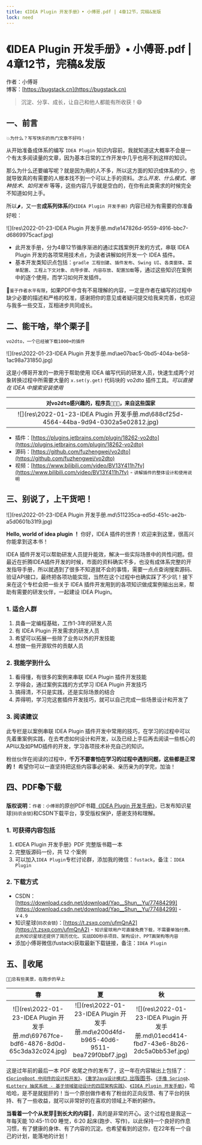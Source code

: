 ```yaml
---
title: 《IDEA Plugin 开发手册》• 小傅哥.pdf | 4章12节，完稿&发版
lock: need
---
```


# 《IDEA Plugin 开发手册》• 小傅哥.pdf | 4章12节，完稿&发版

作者：小傅哥
<br/>博客：[https://bugstack.cn](https://bugstack.cn)

>沉淀、分享、成长，让自己和他人都能有所收获！😄

## 一、前言

`💥为什么？写写快乐的热门文章不好吗！`

从开始准备成体系的编写 `IDEA Plugin` 知识内容前，我就知道这大概率不会是一个有太多阅读量的文章，因为基本日常的工作开发中几乎也用不到这样的知识。

那么为什么还要编写呢？就是因为用的人不多，所以这方面的知识成体系的少，也就导致真的有需要的人根本找不到一个可以上手的资料。*怎么开发*、*什么模式*、*哪种技术*、*如何发布* 等等，这些内容几乎就是空白的，在你有此类需求的时候完全不知道如何上手。

所以🌶，又一套**成系列体系**的`《IDEA Plugin 开发手册》`内容已经为有需要的你准备好啦：

![](res\2022-01-23-IDEA Plugin 开发手册.md\e147826d-9559-4916-bbc7-d6869975cacf.jpg)

- 此开发手册，分为4章12节循序渐进的通过实践案例开发的方式，串联 IDEA Plugin 开发的各项常用技术点，为读者讲解如何开发一个 IDEA 插件。
- 基本开发类知识点包括：`gradle 工程创建`、`插件发布`、`Swing UI`、`各类窗体`、`菜单配置`、`工程上下文对象`、`向导步骤`、`内容存放`、`配置加载`等，通过这些知识在案例中的逐个使用，而学习如何开发插件。

💋`鉴于作者水平有限`，如果PDF中含有不易理解的内容，一定是作者在编写的过程中缺少必要的描述和严格的校准，感谢把你的意见或者疑问提交给我来完善，也欢迎与我多一些交互，互相进步共同成长。

## 二、能干啥，举个栗子🌰

`vo2dto，一个已经被下载1000+的插件`

![](res\2022-01-23-IDEA Plugin 开发手册.md\ae07bac5-0bd5-404a-be58-1ac98a731850.jpg)

这是小傅哥开发的一款用于帮助使用 IDEA 编写代码的研发人员，快速生成两个对象转换过程中所需要大量的 `x.set(y.get)` 代码块的 vo2dto 插件工具。*可以直接在 IDEA 中搜索安装使用*

| `对vo2dto感兴趣的，程序员👨🏻‍💻‍，来自这些国家` |
|:---:|
| ![](res\2022-01-23-IDEA Plugin 开发手册.md\688cf25d-4564-44ba-9d94-0302a5e02812.jpg) |

- 插件：[https://plugins.jetbrains.com/plugin/18262-vo2dto](https://plugins.jetbrains.com/plugin/18262-vo2dto)
- 源码：[https://github.com/fuzhengwei/vo2dto](https://github.com/fuzhengwei/vo2dto)
- 视频：[https://www.bilibili.com/video/BV13Y411h7fv](https://www.bilibili.com/video/BV13Y411h7fv) - `讲解插件的整体设计和使用说明`

## 三、别说了，上干货吧！

![](res\2022-01-23-IDEA Plugin 开发手册.md\511235ca-ed5d-451c-ae2b-a5d0601b31f9.jpg)

**Hello, world of idea plugin ！**  你好，IDEA 插件的世界！欢迎来到这里，很高兴你能拿到这本书！

IDEA 插件开发可以帮助研发人员提升能效，解决一些实际场景中的共性问题。但最近在折腾IDEA插件开发的时候，市面的资料确实不多，也没有成体系完整的开发指导手册，所以就遇到了很多不知道就不会的事情，需要一点点查询搜索源码、验证API接口，最终把各项功能实现，当然在这个过程中也确实踩了不少坑！接下来在这个专栏会把一些关于 IDEA 插件开发用到的各项知识做成案例输出出来，帮助有需要的研发伙伴，一起建设 IDEA Plugin。

### 1. 适合人群

1. 具备一定编程基础，工作1-3年的研发人员
2. 有 IDEA Plugin 开发需求的研发人员
3. 希望可以拓展一些除了业务以外的开发技能
4. 想做一些开源软件的贡献人员

### 2. 我能学到什么

1. 看得懂，有很多的案例来串联 IDEA Plugin 插件开发技能
2. 学得会，通过案例实践的方式学习 IDEA Plugin 开发技巧
3. 搞得清，不只是实践，还是实际场景的结合
4. 弄得明，学习完这套插件开发技巧，就可以自己完成一些场景设计和开发了

### 3. 阅读建议

此专栏是以案例串联 IDEA Plugin 插件开发中常用的技巧，在学习的过程中可以先着重案例实践，在去考虑如何设计和开发，以及已经上手后再去阅读一些核心的API以及如PMD插件的开发，学习各项技术补充自己的知识。

粉丝伙伴在阅读的过程中，**千万不要害怕在学习的过程中遇到问题，这些都是正常的！** 希望你可以一直坚持把这些内容事必躬亲、亲历亲为的学完，加油！

## 四、PDF📚下载

**版权说明**：`作者：小傅哥`的原创PDF书籍[《IDEA Plugin 开发手册》](#)，已发布知识星球(`码农会锁`)和CSDN下载平台，享受版权保护，感谢支持和理解。

### 1. 可获得内容包括

1. 《IDEA Plugin 开发手册》PDF 完整版书籍一本
2. 完整版源码一份，共 12 个案例
3. 可以加入`IDEA Plugin`专栏讨论群，添加我的微信：`fustack`，备注：`IDEA Plugin`

### 2. 下载方式

- CSDN：[https://download.csdn.net/download/Yao__Shun__Yu/77484299](https://download.csdn.net/download/Yao__Shun__Yu/77484299) - `￥4.9`
- 知识星球(`码农会锁`)：[https://t.zsxq.com/ufmQnA2](https://t.zsxq.com/ufmQnA2) - `知识星球用户可直接免费下载，不需要单独付费。此外知识星球还提供了简历优化、实战DDD秒杀项目、架构设计、PPT画架构等内容`
- 添加小傅哥微信(fustack)获取最新下载链接，备注：`IDEA Plugin`

## 五、🎉收尾

`🏃🏻总有些美景，在跑步的早上`

|                              春                              |                              夏                              |                              秋                              |                              冬                              |
| :----------------------------------------------------------: | :----------------------------------------------------------: | :----------------------------------------------------------: | :----------------------------------------------------------: |
| ![](res\2022-01-23-IDEA Plugin 开发手册.md\69767fce-bdf6-4876-8d0d-65c3da32c024.jpg) | ![](res\2022-01-23-IDEA Plugin 开发手册.md\e200d4fd-b965-40d6-9511-bea729f0bbf7.jpg) | ![](res\2022-01-23-IDEA Plugin 开发手册.md\01ecd414-fbd7-43e6-8b26-2dc5a0bb53ef.jpg) | ![](res\2022-01-23-IDEA Plugin 开发手册.md\9f10ca82-b903-4468-8b26-9bf1ca502dc8.jpg) |

这是过年前的最后一本 PDF 收尾之作的发布了，这一年在内容输出上包括了：[`《SpringBoot 中间件的设计和开发》`](https://bugstack.cn/md/project/springboot-middleware/2021-03-31-%E3%80%8ASpringBoot%20%E4%B8%AD%E9%97%B4%E4%BB%B6%E8%AE%BE%E8%AE%A1%E5%92%8C%E5%BC%80%E5%8F%91%E3%80%8B%E4%B8%93%E6%A0%8F%E5%B0%8F%E5%86%8C%E4%B8%8A%E7%BA%BF%E5%95%A6%EF%BC%81.html)、[`《重学Java设计模式》`出版图书](https://mp.weixin.qq.com/s/g9LYQEqzOeiYOpfG_5XFYg)、[`《手撸 Spring》`](https://mp.weixin.qq.com/s/kYio8zIG5UL-To3SV-uRmA)、[`《Lottery 抽奖系统 - 基于领域驱动设计的四层架构实践》`](https://bugstack.cn/md/project/lottery/introduce/Lottery%E6%8A%BD%E5%A5%96%E7%B3%BB%E7%BB%9F.html)、[`《IDEA Plugin 开发手册》`](https://download.csdn.net/download/Yao__Shun__Yu/77484299)，哈哈哈，是不是就挺肝的！当一个原创做作者有了粉丝的正向反馈、有了平台的扶持、有了一些收益，就可以非常好的在喜欢的领域上不断的耕作。

**当看着一个个从发芽🌱到长大的内容🌲**，真的是非常的开心。这个过程也是我这一年每天能 10:45-11:00 睡觉，6:20 起床(跑步、写作)，以此保持一个良好的作息习惯，有了健康的身体、有了内容的沉淀。也希望看到的这你，在22年有一个自己的计划，能落地的计划！
